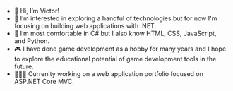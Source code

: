 - 👋 Hi, I’m Victor!
- 👀 I’m interested in exploring a handful of technologies but for now I'm focusing on building web applications with .NET. 
- 🌱 I’m most comfortable in C# but I also know HTML, CSS, JavaScript, and Python.
- 🎮 I have done game development as a hobby for many years and I hope to explore the educational potential of game development tools in the future.
- 👨🏽‍💻 Currenlty working on a web application portfolio focused on ASP.NET Core MVC.
<!---
celestialmachine/celestialmachine is a ✨ special ✨ repository because its `README.md` (this file) appears on your GitHub profile.
You can click the Preview link to take a look at your changes.
--->
